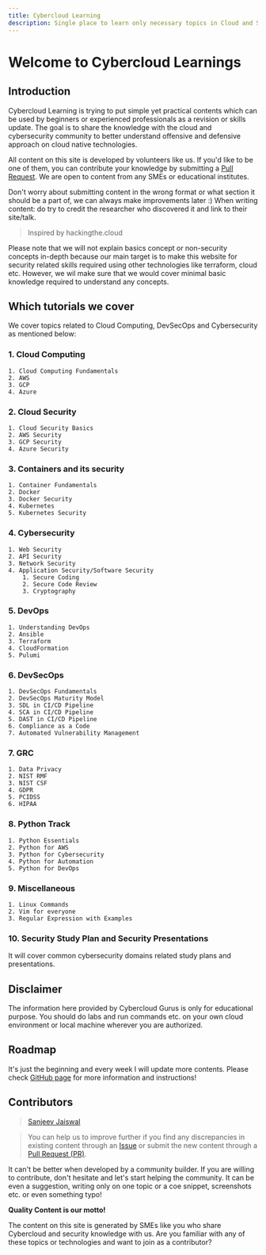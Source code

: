 ```yaml
---
title: Cybercloud Learning
description: Single place to learn only necessary topics in Cloud and Security
---
```


# Welcome to Cybercloud Learnings
## Introduction
Cybercloud Learning is trying to put simple yet practical contents which can be used by beginners or experienced  professionals as a revision or skills update. The goal is to share the knowledge with the cloud and cybersecurity community to better understand offensive and defensive approach on cloud native technologies.

All content on this site is developed by volunteers like us. If you'd like to be one of them, you can contribute your knowledge by submitting a [Pull Request](https://github.com/jassics/CybercloudLearning/pulls). We are open to content from any SMEs or educational institutes. 

Don't worry about submitting content in the wrong format or what section it should be a part of, we can always make improvements later :) When writing content: do try to credit the researcher who discovered it and link to their site/talk.

> Inspired by hackingthe.cloud

Please note that we will not explain basics concept or non-security concepts in-depth because our main target is to make this website for security related skills required using other technologies like terraform, cloud etc.
However, we wil make sure that we would cover minimal basic knowledge required to understand any concepts.

## Which tutorials we cover
We cover topics related to Cloud Computing, DevSecOps and Cybersecurity as mentioned below:

### 1. Cloud Computing
    1. Cloud Computing Fundamentals
    2. AWS
    3. GCP
    4. Azure
### 2. Cloud Security
    1. Cloud Security Basics
    2. AWS Security
    3. GCP Security
    4. Azure Security
### 3. Containers and its security
    1. Container Fundamentals
    2. Docker
    3. Docker Security
    4. Kubernetes
    5. Kubernetes Security
### 4. Cybersecurity
    1. Web Security
    2. API Security
    3. Network Security
    4. Application Security/Software Security
        1. Secure Coding
        2. Secure Code Review
        3. Cryptography
### 5. DevOps
    1. Understanding DevOps
    2. Ansible
    3. Terraform
    4. CloudFormation
    5. Pulumi
### 6. DevSecOps
    1. DevSecOps Fundamentals
    2. DevSecOps Maturity Model
    3. SDL in CI/CD Pipeline
    4. SCA in CI/CD Pipeline
    5. DAST in CI/CD Pipeline
    6. Compliance as a Code
    7. Automated Vulnerability Management
### 7. GRC
    1. Data Privacy
    2. NIST RMF
    3. NIST CSF
    4. GDPR
    5. PCIDSS
    6. HIPAA
### 8. Python Track
    1. Python Essentials
    2. Python for AWS
    3. Python for Cybersecurity
    4. Python for Automation
    5. Python for DevOps
### 9. Miscellaneous
    1. Linux Commands
    2. Vim for everyone
    3. Regular Expression with Examples
### 10. Security Study Plan and Security Presentations
It will cover common cybersecurity domains related study plans and presentations.

## Disclaimer
The information here provided by Cybercloud Gurus is only for educational purpose.
You should do labs and run commands etc. on your own cloud environment or local machine wherever you are authorized.

## Roadmap
It's just the beginning and every week I will update more contents.
Please check [GitHub page](https://github.com/jassics/CybercloudLearning) for more information and instructions!


## Contributors
> [Sanjeev Jaiswal](https://www.twitter.com/jassics)

> You can help us to improve further if you find any discrepancies in existing content through an [Issue](https://github.com/jassics/CybercloudLearning/issues) or submit the new content through a [Pull Request (PR)](https://github.com/jassics/CybercloudLearning/pulls).

It can't be better when developed by a community builder. If you are willing to contribute, don't hesitate and let's start helping the community.
It can be even a suggestion, writing only on one topic or a coe snippet, screenshots etc. or even something typo!

**Quality Content is our motto!**

The content on this site is generated by SMEs like you who share Cybercloud and security knowledge with us.
Are you familiar with any of these topics or technologies and want to join as a contributor? 

